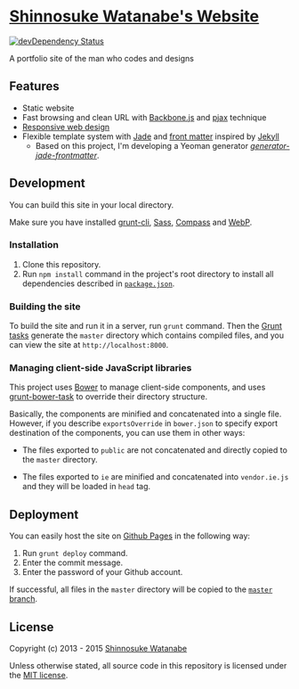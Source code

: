 # [Shinnosuke Watanabe's Website](https://shinnn.github.io)

[![devDependency Status](https://david-dm.org/shinnn/shinnn.github.io/dev-status.svg)](https://david-dm.org/shinnn/shinnn.github.io#info=devDependencies)

A portfolio site of the man who codes and designs

## Features

* Static website
* Fast browsing and clean URL with [Backbone.js](http://backbonejs.org/) and [pjax](https://github.com/defunkt/jquery-pjax/) technique
* [Responsive web design](http://en.wikipedia.org/wiki/Responsive_web_design)
* Flexible template system with [Jade](http://jade-lang.com/) and [front matter](http://jekyllrb.com/docs/frontmatter/) inspired by [Jekyll](http://jekyllrb.com/)
  * Based on this project, I'm developing a Yeoman generator *[generator-jade-frontmatter](https://github.com/shinnn/generator-jade-frontmatter)*.

## Development

You can build this site in your local directory.

Make sure you have installed [grunt-cli](https://github.com/gruntjs/grunt-cli), [Sass](http://sass-lang.com/), [Compass](http://compass-style.org/) and [WebP](https://developers.google.com/speed/webp/download).

### Installation

1. Clone this repository.
2. Run `npm install` command in the project's root directory to install all dependencies described in [`package.json`](./package.json).

### Building the site

To build the site and run it in a server, run `grunt` command. Then the [Grunt tasks](./Gruntfile.coffee) generate the `master` directory which contains compiled files, and you can view the site at `http://localhost:8000`.

### Managing client-side JavaScript libraries

This project uses [Bower](http://bower.io/) to manage client-side components, and uses [grunt-bower-task](https://github.com/yatskevich/grunt-bower-task) to override their directory structure.

Basically, the components are minified and concatenated into a single file. However, if you describe `exportsOverride` in `bower.json` to specify export destination of the components, you can use them in other ways:

* The files exported to `public` are not concatenated and directly copied to the `master` directory.

* The files exported to `ie` are minified and concatenated into `vendor.ie.js` and they will be loaded in `head` tag.

## Deployment

You can easily host the site on [Github Pages](http://pages.github.com/) in the following way:

1. Run `grunt deploy` command.
2. Enter the commit message.
3. Enter the password of your Github account.

If successful, all files in the `master` directory will be copied to the [`master` branch](https://github.com/shinnn/shinnn.github.io/tree/master).

## License

Copyright (c) 2013 - 2015 [Shinnosuke Watanabe](https://github.com/shinnn)

Unless otherwise stated, all source code in this repository is licensed under the [MIT license](http://opensource.org/licenses/mit-license.php).
